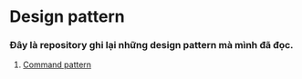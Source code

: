 # Design pattern
### Đây là repository ghi lại những design pattern mà mình đã đọc.
1. [Command pattern](https://github.com/OnlyKasa/pattern/blob/master/command.md)
